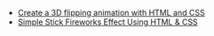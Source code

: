 - [Create a 3D flipping animation with HTML and CSS](https://youtu.be/FeJEEE3zc4U)
- [Simple Stick Fireworks Effect Using HTML & CSS](https://youtu.be/K4K7HNavK4U)